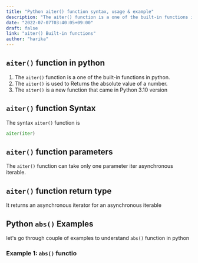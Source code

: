 ```yaml
---
title: "Python aiter() function syntax, usage & example"
description: "The aiter() function is a one of the built-in functions in python"
date: "2022-07-07T03:40:05+09:00"
draft: false
link: "aiter() Built-in functions"
author: "harika"
---
```


## `aiter()` function in python

1. The `aiter()` function is a one of the built-in functions in python.
2. The `aiter()` is used to Returns the absolute value of a number.
3. The `aiter()` is a new function that came in Python 3.10 version

## `aiter()` function Syntax 

The syntax `aiter()` function is 

```python
aiter(iter)
```
## `aiter()` function parameters

The `aiter()` function can take only one parameter
iter	asynchronous iterable.

##  `aiter()` function return type

It returns an asynchronous iterator for an asynchronous iterable

## Python `abs()` Examples

let's go through couple of examples to understand `abs()` function in python

### Example 1: `abs()` functio